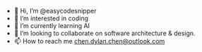 - 👋 Hi, I’m @easycodesnipper
- 👀 I’m interested in coding
- 🌱 I’m currently learning AI
- 💞️ I’m looking to collaborate on software architecture & design.
- 📫 How to reach me chen.dylan.chen@outlook.com

<!---
easycodesnipper/easycodesnipper is a ✨ special ✨ repository because its `README.md` (this file) appears on your GitHub profile.
You can click the Preview link to take a look at your changes.
--->
